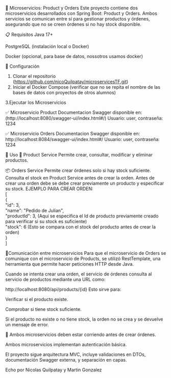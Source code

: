 🧱 Microservicios: Product y Orders
Este proyecto contiene dos microservicios desarrollados con Spring Boot: Product y Orders. Ambos servicios se comunican entre sí para gestionar productos y órdenes, asegurando que no se creen órdenes si no hay stock disponible.

📋 Requisitos
Java 17+

PostgreSQL (instalación local o Docker)

Docker (opcional, para base de datos, nossotros usamos docker)

🚀 Configuración
1. Clonar el repositorio
(https://github.com/nicoQuilpatay/microservicesTF.git)
2. Iniciar el Docker Compose (verificar que no se repita el nombre de las bases de datos con proyectos de otros alumnos)

3.Ejecutar los Microservicios

✅ Microservicio Product
Documentacion Swagger disponible en:
 (http://localhost:8080/swagger-ui/index.html#/)
 Usuario: user, contraseña: 1234

✅ Microservicio Orders
Documentacion Swagger disponible en:
 http://localhost:8084/swagger-ui/index.html#/
  Usuario: user, contraseña: 1234


📌 Uso
🛒 Product Service
Permite crear, consultar, modificar y eliminar productos.


📦 Orders Service
Permite crear órdenes solo si hay stock suficiente. Consulta el stock en Product Service antes de crear la orden.
Antes de crear una orden debe se debe crear previamente un producto y especificar su stock.
EJEMPLO PARA CREAR ORDEN:
<br>
[
<br>
  {
  <br>
    "id": 3,
    <br>
    "name": "Pedido de Julian",
    <br>
    "productId": 3, (Aqui se especifica el Id de producto previamente creado para verificar si su stock es suficiente)
    <br>
    "stock": 6 (Esto se compara con el stock del producto antes de crear la orden)
    <br>
  }
  <br>
]


💫Comunicación entre microservicios
Para que el microservicio de Orders se comunique con el microservicio de Products, se utilizó RestTemplate, una herramienta que permite hacer peticiones HTTP desde Java.

Cuando se intenta crear una orden, el servicio de órdenes consulta al servicio de productos mediante una URL como:


http://localhost:8080/api/products/{id}
Esto sirve para:

Verificar si el producto existe.

Comprobar si tiene stock suficiente.

Si el producto no existe o no tiene stock, la orden no se crea y se devuelve un mensaje de error.

🔔 Ambos microservicios deben estar corriendo antes de crear órdenes.

Ambos microservicios implementan autenticación básica.

El proyecto sigue arquitectura MVC, incluye validaciones en DTOs, documentación Swagger externa, y separación en capas.

Echo por Nicolas Quilpatay y Martin Gonzalez

